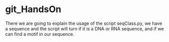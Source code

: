 # git_HandsOn
There we are going to explain the usage of the script seqClass.py, we have a sequence and the script will 
turn if it is a DNA or RNA sequence, and if we can find a motif in our sequence. 

